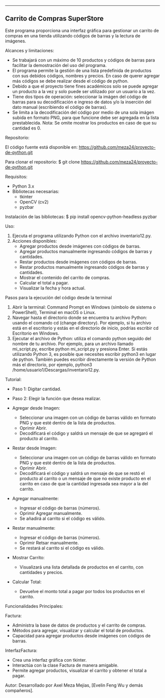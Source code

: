 -----------------------------------
Carrito de Compras SuperStore
-----------------------------------
Este programa proporciona una interfaz gráfica para gestionar un carrito de compras en una tienda utilizando códigos de barras y la lectura de imágenes.

Alcances y limitaciones:
- Se trabajará con un máximo de 10 productos y códigos de barras para facilitar la demostración del uso del programa.
- El programa permite la gestión de una lista predefinida de productos con sus debidos códigos, nombres y precios. En caso de querer agregar más códigos se debe realizar desde el código de python.
- Debido a que el proyecto tiene fines académicos solo se puede agregar un producto a la vez y solo puede ser utilizado por un usuario a la vez.
- Tiene dos tipos de operación: seleccionar la imágen del código de barras para su decodificación e ingreso de datos y/o la inserción del dato manual (escribiendo el código de barras). 
- Se limita a la decodificación del código por medio de una sola imágen subida en formato PNG, para que funcione debe ser agregada en la lista prestablecida.
Nota: Se omite mostrar los productos en caso de que su cantidad es 0.
  
Repositorio:

El código fuente está disponible en: https://github.com/meza24/proyecto-de-python.git

Para clonar el repositorio:
$ git clone https://github.com/meza24/proyecto-de-python.git

Requisitos:
- Python 3.x
- Bibliotecas necesarias:
  - tkinter
  - OpenCV (cv2)
  - pyzbar

Instalación de las bibliotecas:
$ pip install opencv-python-headless pyzbar

Uso:
1. Ejecuta el programa utilizando Python con el archivo inventario12.py.
2. Acciones disponibles:
   - Agregar productos desde imágenes con códigos de barras.
   - Agregar productos manualmente ingresando códigos de barras y cantidades.
   - Restar productos desde imágenes con códigos de barras.
   - Restar productos manualmente ingresando códigos de barras y cantidades.
   - Mostrar el contenido del carrito de compras.
   - Calcular el total a pagar.
   - Visualizar la fecha y hora actual.

Pasos para la ejecución del código desde la terminal
1. Abrir la terminal: Command Prompt en Windows (símbolo de sistema o PowerShell), Terminal en macOS o Linux.
2. Navegar hasta el directorio donde se encuentra tu archivo Python: usando el comando cd (change directory). Por ejemplo, si tu archivo está en el escritorio y estás en el directorio de inicio, podrías escribir cd Escritorio en Windows.
3. Ejecutar el archivo de Python: utiliza el comando python seguido del nombre de tu archivo. Por ejemplo, para un archivo llamado mi_script.py, escribe python mi_script.py y presiona Enter. Si estás utilizando Python 3, es posible que necesites escribir python3 en lugar de python. También puedes escribir directamente la versión de Python más el directorio, por ejemplo, python3 /home/usuario1/Descargas/inventario12.py.

Tutorial:

- Paso 1: Digitar cantidad.

- Paso 2: Elegir la función que desea realizar.
- Agregar desde Imagen:
  - Seleccionar una imagen con un código de barras válido en formato PNG y que esté dentro de la lista de productos.
  - Oprimir Abrir.
  - Decodificará el código y saldrá un mensaje de que se agregaró el producto al carrito.
    
- Restar desde Imagen:
  - Seleccionar una imagen con un código de barras válido en formato PNG y que esté dentro de la lista de productos.
  - Oprimir Abrir.
  - Decodificará el código y saldrá un mensaje de que se restó el producto al carrito o un mensaje de que no existe producto en el carrito en caso de que la cantidad ingresada sea mayor a la del carrito.
    
- Agregar manualmente:
  - Ingresar el código de barras (números).
  - Oprimir Agregar manualmente.
  - Se añadirá al carrito si el código es válido.
    
- Restar manualmente:
  - Ingresar el código de barras (números).
  - Oprimir Retsar manualmente.
  - Se restará al carrito si el código es válido.

- Mostrar Carrito:
  - Visualizará una lista detallada de productos en el carrito, con cantidades y precios.

- Calcular Total:
  - Devuelve el monto total a pagar por todos los productos en el carrito.

Funcionalidades Principales:

Factura:
- Administra la base de datos de productos y el carrito de compras.
- Métodos para agregar, visualizar y calcular el total de productos.
- Capacidad para agregar productos desde imágenes con códigos de barras.

InterfazFactura:
- Crea una interfaz gráfica con tkinter.
- Interactúa con la clase Factura de manera amigable.
- Permite agregar productos, visualizar el carrito y obtener el total a pagar.

Autor:
Desarrollado por Axel Meza Mejias, [Evelin Feng Wu y demás compañeros].
